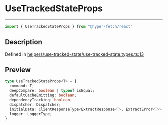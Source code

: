 

# UseTrackedStateProps

<div class="api-docs__separator" data-reactroot="">

---

</div><div class="api-docs__import" data-reactroot="">

```ts
import { UseTrackedStateProps } from "@hyper-fetch/react"
```

</div><div class="api-docs__section">

## Description

</div><div class="api-docs__description"><span class="api-docs__do-not-parse">



</span></div><p class="api-docs__definition">

Defined in [helpers/use-tracked-state/use-tracked-state.types.ts:13](https://github.com/BetterTyped/hyper-fetch/blob/c746dc1f/packages/react/src/helpers/use-tracked-state/use-tracked-state.types.ts#L13)

</p><div class="api-docs__section">

## Preview

</div><div class="api-docs__preview type">

```ts
type UseTrackedStateProps<T> = {
  command: T; 
  deepCompare: boolean | typeof isEqual; 
  defaultCacheEmitting: boolean; 
  dependencyTracking: boolean; 
  dispatcher: Dispatcher; 
  initialData: ClientResponseType<ExtractResponse<T>, ExtractError<T>> | null; 
  logger: LoggerType; 
}
```

</div>